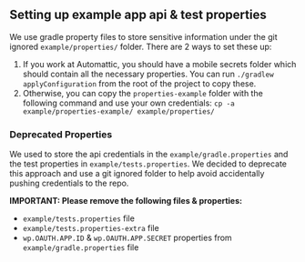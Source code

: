## Setting up example app api & test properties

We use gradle property files to store sensitive information under the git ignored `example/properties/` folder.
There are 2 ways to set these up:

1. If you work at Automattic, you should have a mobile secrets folder which should contain all the necessary properties.
You can run `./gradlew applyConfiguration` from the root of the project to copy these.
2. Otherwise, you can copy the `properties-example` folder with the following command and use your own credentials: `cp -a example/properties-example/ example/properties/`

### Deprecated Properties

We used to store the api credentials in the `example/gradle.properties` and the test properties in `example/tests.properties`.
We decided to deprecate this approach and use a git ignored folder to help avoid accidentally pushing credentials to the repo.

**IMPORTANT: Please remove the following files & properties:**

* `example/tests.properties` file
* `example/tests.properties-extra` file
* `wp.OAUTH.APP.ID` & `wp.OAUTH.APP.SECRET` properties from `example/gradle.properties` file
